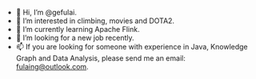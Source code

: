 - 👋 Hi, I’m @gefulai.
- 👀 I’m interested in climbing, movies and DOTA2.
- 🌱 I’m currently learning Apache Flink.
- 💞️ I’m looking for a new job recently.
- 📫 If you are looking for someone with experience in Java, Knowledge Graph and Data Analysis, please send me an email: fulaing@outlook.com.

<!---
gefulai/gefulai is a ✨ special ✨ repository because its `README.md` (this file) appears on your GitHub profile.
You can click the Preview link to take a look at your changes.
--->

